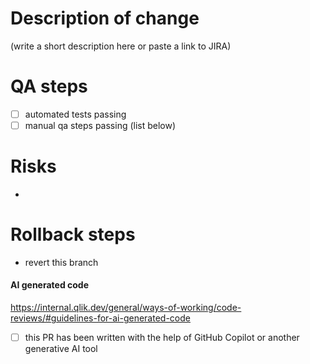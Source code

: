 # Description of change
(write a short description here or paste a link to JIRA)

# QA steps
 - [ ] automated tests passing
 - [ ] manual qa steps passing (list below)
 
# Risks
 - 
 
# Rollback steps
 - revert this branch

#### AI generated code
https://internal.qlik.dev/general/ways-of-working/code-reviews/#guidelines-for-ai-generated-code
- [ ] this PR has been written with the help of GitHub Copilot or another generative AI tool

